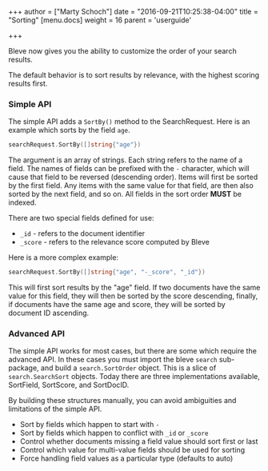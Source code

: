 +++
author = ["Marty Schoch"]
date = "2016-09-21T10:25:38-04:00"
title = "Sorting"
[menu.docs]
weight = 16
parent = 'userguide'

+++

Bleve now gives you the ability to customize the order of your search results.

The default behavior is to sort results by relevance, with the highest scoring results first.

### Simple API

The simple API adds a `SortBy()` method to the SearchRequest.  Here is an example which sorts by the field `age`.

```go
searchRequest.SortBy([]string{"age"})
```

The argument is an array of strings.  Each string refers to the name of a field.  The names of fields can be prefixed with the `-` character, which will cause that field to be reversed (descending order).  Items will first be sorted by the first field.  Any items with the same value for that field, are then also sorted by the next field, and so on.  All fields in the sort order **MUST** be indexed.

There are two special fields defined for use:

  - `_id` - refers to the document identifier
  - `_score` - refers to the relevance score computed by Bleve

Here is a more complex example:

```go
searchRequest.SortBy([]string{"age", "-_score", "_id"})
```

This will first sort results by the "age" field.  If two documents have the same value for this field, they will then be sorted by the score descending, finally, if documents have the same age and score, they will be sorted by document ID ascending.

### Advanced API

The simple API works for most cases, but there are some which require the advanced API.  In these cases you must import the bleve `search` sub-package, and build a `search.SortOrder` object.  This is a slice of `search.SearchSort` objects.  Today there are three implementations available, SortField, SortScore, and SortDocID.

By building these structures manually, you can avoid ambiguities and limitations of the simple API.

- Sort by fields which happen to start with `-`
- Sort by fields which happen to conflict with `_id` or `_score`
- Control whether documents missing a field value should sort first or last
- Control which value for multi-value fields should be used for sorting
- Force handling field values as a particular type (defaults to auto)
